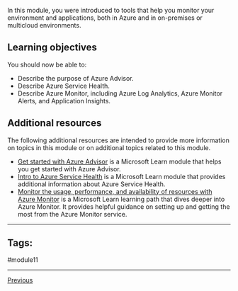In this module, you were introduced to tools that help you monitor your environment and applications, both in Azure and in on-premises or multicloud environments.

## Learning objectives

You should now be able to:

- Describe the purpose of Azure Advisor.
- Describe Azure Service Health.
- Describe Azure Monitor, including Azure Log Analytics, Azure Monitor Alerts, and Application Insights.

## Additional resources

The following additional resources are intended to provide more information on topics in this module or on additional topics related to this module.

- [Get started with Azure Advisor](https://learn.microsoft.com/en-us/learn/modules/get-started-azure-advisor/) is a Microsoft Learn module that helps you get started with Azure Advisor.
- [Intro to Azure Service Health](https://learn.microsoft.com/en-us/learn/modules/intro-to-azure-service-health/) is a Microsoft Learn module that provides additional information about Azure Service Health.
- [Monitor the usage, performance, and availability of resources with Azure Monitor](https://learn.microsoft.com/en-us/learn/paths/monitor-usage-performance-availability-resources-azure-monitor/) is a Microsoft Learn learning path that dives deeper into Azure Monitor. It provides helpful guidance on setting up and getting the most from the Azure Monitor service.

---
## Tags:
#module11

---
[Previous](Knowledge-Check-Describe-monitoring-tools-in-Azure.md) 
